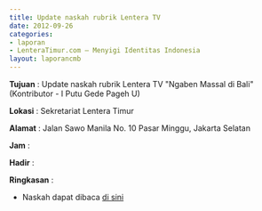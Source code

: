 ```yaml
---
title: Update naskah rubrik Lentera TV
date: 2012-09-26
categories:
- laporan
- LenteraTimur.com – Menyigi Identitas Indonesia
layout: laporancmb
---
```


**Tujuan** : Update naskah rubrik Lentera TV "Ngaben Massal di Bali" (Kontributor - I Putu Gede Pageh U)

**Lokasi** : Sekretariat Lentera Timur 

**Alamat** : Jalan Sawo Manila No. 10 Pasar Minggu, Jakarta Selatan

**Jam** : 

**Hadir** :  


**Ringkasan** : 
* Naskah dapat dibaca [di sini](http://www.lenteratimur.com/2012/09/ngaben-massal-di-bali/)
